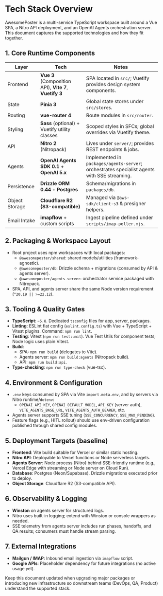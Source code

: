 # Tech Stack Overview

AwesomePoster is a multi-service TypeScript workspace built around a Vue SPA, a Nitro API deployment, and an OpenAI Agents orchestration server. This document captures the supported technologies and how they fit together.

## 1. Core Runtime Components

| Layer | Tech | Notes |
| --- | --- | --- |
| Frontend | **Vue 3** (Composition API), **Vite 7**, **Vuetify 3** | SPA located in `src/`; Vuetify provides design system components. |
| State | **Pinia 3** | Global state stores under `src/stores`. |
| Routing | **vue-router 4** | Route modules in `src/router`. |
| Styling | **Sass** (optional) + Vuetify utility classes | Scoped styles in SFCs; global overrides via Vuetify theme. |
| API | **Nitro 2** (Nitropack) | Lives under `server/`; provides REST endpoints & jobs. |
| Agents | **OpenAI Agents SDK 0.1** + **OpenAI 5.x** | Implemented in `packages/agents-server`; orchestrates specialist agents with SSE streaming. |
| Persistence | **Drizzle ORM 0.44** + **Postgres** | Schema/migrations in `packages/db`. |
| Object Storage | **Cloudflare R2 (S3-compatible)** | Managed via `@aws-sdk/client-s3` & presigner helpers. |
| Email Intake | **imapflow** + custom scripts | Ingest pipeline defined under `scripts/imap-poller.mjs`. |

## 2. Packaging & Workspace Layout

- Root project uses npm workspaces with local packages:
  - `@awesomeposter/shared`: shared models/utilities (framework-agnostic).
  - `@awesomeposter/db`: Drizzle schema + migrations (consumed by API & agents server).
  - `@awesomeposter/agents-server`: orchestrator service packaged with Nitropack.
- SPA, API, and agents server share the same Node version requirement (`^20.19 || >=22.12`).

## 3. Tooling & Quality Gates

- **TypeScript**: `~5.8`. Dedicated `tsconfig` files for app, server, packages.
- **Linting**: ESLint flat config (`eslint.config.ts`) with Vue + TypeScript + Vitest plugins. Command: `npm run lint`.
- **Testing**: Vitest (`npm run test:unit`). Vue Test Utils for component tests; Node logic uses plain Vitest.
- **Build**:
  - SPA: `npm run build` (delegates to Vite).
  - Agents server: `npm run build:agents` (Nitropack build).
  - API: `npm run build:api`.
- **Type-checking**: `npm run type-check` (vue-tsc).

## 4. Environment & Configuration

- `.env` keys consumed by SPA via Vite `import.meta.env`, and by servers via Nitro runtime/`dotenv`:
  - `OPENAI_API_KEY`, `OPENAI_DEFAULT_MODEL`, `API_KEY` (server auth), `VITE_AGENTS_BASE_URL`, `VITE_AGENTS_AUTH_BEARER`, etc.
- Agents server supports SSE tuning (`SSE_CONCURRENCY`, `SSE_MAX_PENDING`).
- Feature flags (e.g., HITL rollout) should use env-driven configuration published through shared config modules.

## 5. Deployment Targets (baseline)

- **Frontend**: Vite build suitable for Vercel or similar static hosting.
- **Nitro API**: Deployable to Vercel functions or Node serverless targets.
- **Agents Server**: Node process (Nitro) behind SSE-friendly runtime (e.g., Vercel Edge with streaming or Node server on Cloud Run).
- **Database**: Postgres (Neon/Supabase). Drizzle migrations executed prior to deploy.
- **Object Storage**: Cloudflare R2 (S3-compatible API).

## 6. Observability & Logging

- **Winston** on agents server for structured logs.
- Nitro uses built-in logging; extend with Winston or console wrappers as needed.
- SSE telemetry from agents server includes run phases, handoffs, and QA results; consumers must handle stream parsing.

## 7. External Integrations

- **Mailgun / IMAP**: Inbound email ingestion via `imapflow` script.
- **Google APIs**: Placeholder dependency for future integrations (no active usage yet).

Keep this document updated when upgrading major packages or introducing new infrastructure so downstream teams (DevOps, QA, Product) understand the supported stack.
